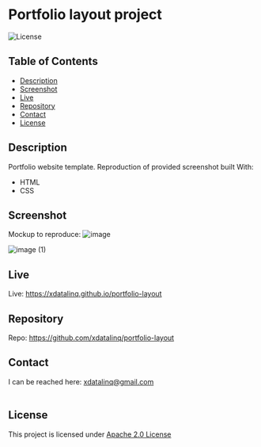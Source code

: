   # Portfolio layout project
  ![License](https://img.shields.io/badge/License-Apache_2.0-blue.svg)
  
  ## Table of Contents
  * [Description](#description)
  * [Screenshot](#screenshot)
  * [Live](#live)
  * [Repository](#repository)
  * [Contact](#contact)
  * [License](#license)

  ## Description
  Portfolio website template. Reproduction of provided screenshot built With:  
  * HTML
  * CSS
  
  ## Screenshot

  Mockup to reproduce: ![image](https://user-images.githubusercontent.com/89672040/156391186-9d80ac89-7d9c-4981-968b-d264a3cbd3d1.png)

  ![image (1)](https://user-images.githubusercontent.com/89672040/156391210-7e4e9551-2713-411f-884d-3be734fb2085.png)
 
  ## Live
  Live: https://xdatalinq.github.io/portfolio-layout
  
  ## Repository
  Repo: https://github.com/xdatalinq/portfolio-layout 
  
  ## Contact
  I can be reached here: [xdatalinq@gmail.com](xdatalinq@gmail.com)
 <br></br>
    
  ## License
  This project is licensed under [Apache 2.0 License](https://opensource.org/licenses/Apache-2.0)
